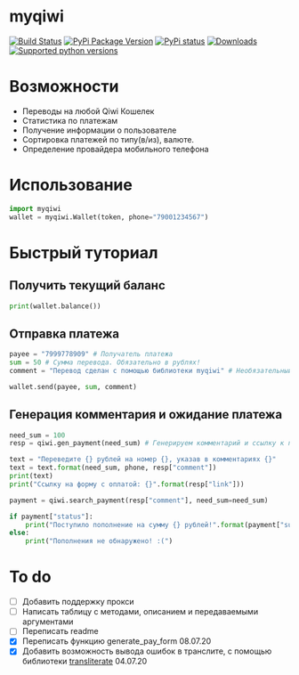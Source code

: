 # myqiwi

[![Build Status](https://travis-ci.com/daveusa31/myqiwi.svg?branch=master)](https://travis-ci.com/daveusa31/myqiwi)
[![PyPi Package Version](https://img.shields.io/pypi/v/myqiwi.svg?style=flat-square)](https://pypi.python.org/pypi/myqiwi)
[![PyPi status](https://img.shields.io/pypi/status/myqiwi.svg?style=flat-square)](https://pypi.python.org/pypi/myqiwi)
[![Downloads](https://pepy.tech/badge/myqiwi)](https://pepy.tech/project/myqiwi)
[![Supported python versions](https://img.shields.io/pypi/pyversions/myqiwi.svg?style=flat-square)](https://pypi.python.org/pypi/myqiwi)


Возможности
======
* Переводы на любой Qiwi Кошелек
* Статистика по платежам
* Получение информации о пользователе
* Сортировка платежей по типу(в/из), валюте.
* Определение провайдера мобильного телефона


Использование
======
```python
import myqiwi
wallet = myqiwi.Wallet(token, phone="79001234567")
```

Быстрый туториал
======

Получить текущий баланс
----------------
```python
print(wallet.balance())
```

Отправка платежа
----------------
```python
payee = "7999778909" # Получатель платежа
sum = 50 # Сумма перевода. Обязательно в рублях!
comment = "Перевод сделан с помощью библиотеки myqiwi" # Необязательный аргумент

wallet.send(payee, sum, comment)
```

Генерация комментария и ожидание платежа
----------------

```python
need_sum = 100
resp = qiwi.gen_payment(need_sum) # Генерируем комментарий и ссылку к платежу

text = "Переведите {} рублей на номер {}, указав в комментариях {}"
text = text.format(need_sum, phone, resp["comment"])
print(text)
print("Ссылку на форму с оплатой: {}".format(resp["link"]))

payment = qiwi.search_payment(resp["comment"], need_sum=need_sum)

if payment["status"]:
    print("Поступило пополнение на сумму {} рублей!".format(payment["sum"]))
else:
    print("Пополнения не обнаружено! :(")
```


# To do
- [ ] Добавить поддержку прокси
- [ ] Написать таблицу с методами, описанием и передаваемыми аргументами
- [ ] Переписать readme
- [X] Переписать функцию generate_pay_form 08.07.20
- [X] Добавить возможность вывода ошибок в транслите, с помощью библиотеки [transliterate](https://github.com/barseghyanartur/transliterate) 04.07.20